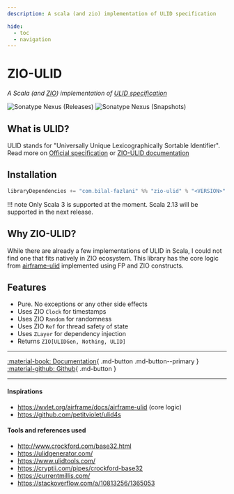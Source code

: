 ```yaml
---
description: A scala (and zio) implementation of ULID specification

hide:
  - toc
  - navigation
---
```


# ZIO-ULID

*A Scala (and [ZIO](https://zio.dev)) implementation of [ULID specification](https://github.com/ulid/spec)*

![Sonatype Nexus (Releases)](https://img.shields.io/nexus/r/com.bilal-fazlani/zio-ulid_3?color=%23099C05&label=STABLE%20VERSION&server=https%3A%2F%2Foss.sonatype.org&style=for-the-badge)
![Sonatype Nexus (Snapshots)](https://img.shields.io/nexus/s/com.bilal-fazlani/zio-ulid_3?color=skyblue&label=SNAPSHOT%20VERSION&logo=SNAPSHOT%20VERSION&server=https%3A%2F%2Foss.sonatype.org&style=for-the-badge)



## What is ULID?

ULID stands for "Universally Unique Lexicographically Sortable Identifier". Read more on [Official specification](https://github.com/ulid/spec) or [ZIO-ULID documentation](documentation/)


## Installation

```scala
libraryDependencies += "com.bilal-fazlani" %% "zio-ulid" % "<VERSION>"
```

!!! note
    Only Scala 3 is supported at the moment. Scala 2.13 will be supported in the next release.

## Why ZIO-ULID?

While there are already a few implementations of ULID in Scala, I could not find one that fits natively in ZIO ecosystem. This library has the core logic from [airframe-ulid](https://wvlet.org/airframe/docs/airframe-ulid) implemented using FP and ZIO constructs.

## Features

- Pure. No exceptions or any other side effects
- Uses ZIO `Clock` for timestamps
- Uses ZIO `Random` for randomness
- Uses ZIO `Ref` for thread safety of state
- Uses `ZLayer` for dependency injection
- Returns `ZIO[ULIDGen, Nothing, ULID]`

---

[:material-book: Documentation](documentation/){ .md-button .md-button--primary }
[:material-github: Github](https://github.com/bilal-fazlani/zio-ulid){ .md-button }

---

#### Inspirations
- https://wvlet.org/airframe/docs/airframe-ulid (core logic)
- https://github.com/petitviolet/ulid4s

#### Tools and references used

- http://www.crockford.com/base32.html
- https://ulidgenerator.com/
- https://www.ulidtools.com/
- https://cryptii.com/pipes/crockford-base32
- https://currentmillis.com/
- https://stackoverflow.com/a/10813256/1365053